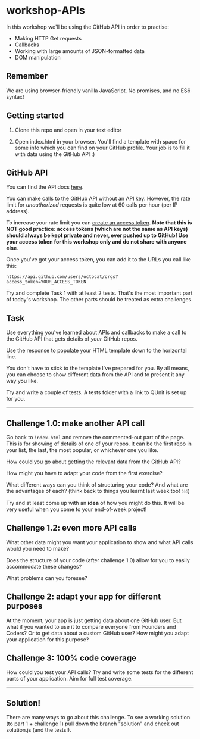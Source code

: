 # workshop-APIs

In this workshop we'll be using the GitHub API in order to practise:
- Making HTTP Get requests
- Callbacks
- Working with large amounts of JSON-formatted data
- DOM manipulation

## Remember

We are using browser-friendly vanilla JavaScript. No promises, and no ES6 syntax!

## Getting started

1. Clone this repo and open in your text editor

2. Open index.html in your browser. You'll find a template with space for some info which you can find on your GitHub profile. Your job is to fill it with data using the GitHub API :)


## GitHub API

You can find the API docs [here](https://developer.github.com/v3/).

You can make calls to the GitHub API without an API key. However, the rate limit for _unauthorized_ requests is quite low at 60 calls per hour (per IP address).

To increase your rate limit you can [create an access token](https://help.github.com/articles/creating-an-access-token-for-command-line-use/). **Note that this is NOT good practice: access tokens (which are not the same as API keys) should always be kept private and never, ever pushed up to GitHub! Use your access token for this workshop only and do not share with anyone else**.

Once you've got your access token, you can add it to the URLs you call like this:

```https://api.github.com/users/octocat/orgs?access_token=YOUR_ACCESS_TOKEN```

Try and complete Task 1 with at least 2 tests. That's the most important part of today's workshop. The other parts should be treated as extra challenges.

## Task

Use everything you've learned about APIs and callbacks to make a call to the GitHub API that gets details of _your_ GitHub repos.

Use the response to populate your HTML template down to the horizontal line.

You don't have to stick to the template I've prepared for you. By all means, you can choose to show different data from the API and to present it any way you like.

Try and write a couple of tests. A tests folder with a link to QUnit is set up for you.

-----

## Challenge 1.0: make another API call

Go back to ```index.html``` and remove the commented-out part of the page. This is for showing of details of one of your repos. It can be the first repo in your list, the last, the most popular, or whichever one you like.

How could you go about getting the relevant data from the GitHub API?

How might you have to adapt your code from the first exercise?

What different ways can you think of structuring your code? And what are the advantages of each? (think back to things you learnt last week too! 💧💧💧)

Try and at least come up with an **idea** of how you might do this. It will be very useful when you come to your end-of-week project!

## Challenge 1.2: even more API calls

What other data might you want your application to show and what API calls would you need to make?

Does the structure of your code (after challenge 1.0) allow for you to easily accommodate these changes?

What problems can you foresee?

## Challenge 2: adapt your app for different purposes

At the moment, your app is just getting data about one GitHub user. But what if you wanted to use it to compare everyone from Founders and Coders? Or to get data about a custom GitHub user? How might you adapt your application for this purpose?


## Challenge 3: 100% code coverage

How could you test your API calls? Try and write some tests for the different parts of your application. Aim for full test coverage.

-----

## Solution!

There are many ways to go about this challenge. To see a working solution (to part 1 + challenge 1) pull down the branch "solution" and check out solution.js (and the tests!).
